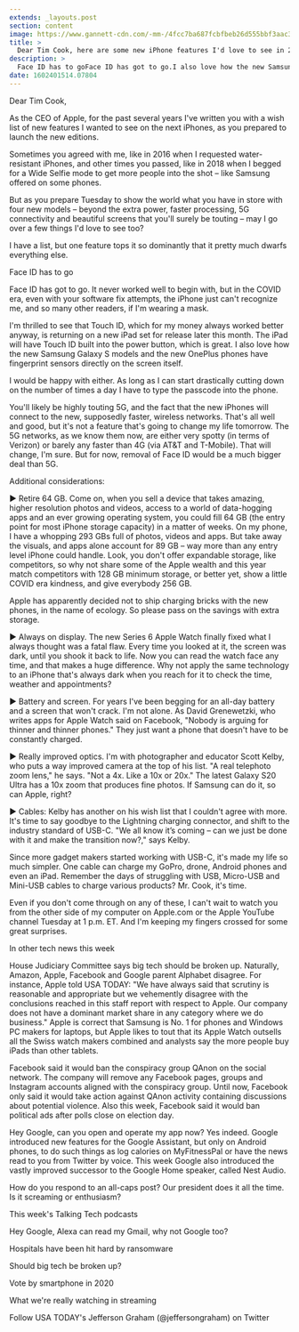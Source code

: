 ```yaml
--- 
extends: _layouts.post 
section: content 
image: https://www.gannett-cdn.com/-mm-/4fcc7ba687fcbfbeb26d555bbf3aac35fce9ecc6/c=0-70-1632-988/local/-/media/2020/10/06/USATODAY/usatsports/should-you-buy-apple-stock-now.jpg?width=1632&height=918&fit=crop&format=pjpg&auto=webp 
title: > 
  Dear Tim Cook, here are some new iPhone features I'd love to see in 2020 
description: > 
  Face ID has to goFace ID has got to go.I also love how the new Samsung Galaxy S models and the new OnePlus phones have fingerprint sensors directly on the screen itself.The new Series 6 Apple Watch finally fixed what I always thought was a fatal flaw.As David Grenewetzki, who writes apps for Apple Watch said on Facebook, "Nobody is arguing for thinner and thinner phones."Naturally, Amazon, Apple, Facebook and Google parent Alphabet disagree. 
date: 1602401514.07804 
--- 
```

Dear Tim Cook,

As the CEO of Apple, for the past several years I've written you with a wish list of new features I wanted to see on the next iPhones, as you prepared to launch the new editions.

Sometimes you agreed with me, like in 2016 when I requested water-resistant iPhones, and other times you passed, like in 2018 when I begged for a Wide Selfie mode to get more people into the shot – like Samsung offered on some phones.

But as you prepare Tuesday to show the world what you have in store with four new models – beyond the extra power, faster processing, 5G connectivity and beautiful screens that you'll surely be touting – may I go over a few things I'd love to see too?

I have a list, but one feature tops it so dominantly that it pretty much dwarfs everything else.

Face ID has to go

Face ID has got to go. It never worked well to begin with, but in the COVID era, even with your software fix attempts, the iPhone just can't recognize me, and so many other readers, if I'm wearing a mask.

I'm thrilled to see that Touch ID, which for my money always worked better anyway, is returning on a new iPad set for release later this month. The iPad will have Touch ID built into the power button, which is great. I also love how the new Samsung Galaxy S models and the new OnePlus phones have fingerprint sensors directly on the screen itself.

I would be happy with either. As long as I can start drastically cutting down on the number of times a day I have to type the passcode into the phone.

You'll likely be highly touting 5G, and the fact that the new iPhones will connect to the new, supposedly faster, wireless networks. That's all well and good, but it's not a feature that's going to change my life tomorrow. The 5G networks, as we know them now, are either very spotty (in terms of Verizon) or barely any faster than 4G (via AT&T and T-Mobile). That will change, I'm sure. But for now, removal of Face ID would be a much bigger deal than 5G.

Additional considerations:

► Retire 64 GB. Come on, when you sell a device that takes amazing, higher resolution photos and videos, access to a world of data-hogging apps and an ever growing operating system, you could fill 64 GB (the entry point for most iPhone storage capacity) in a matter of weeks. On my phone, I have a whopping 293 GBs full of photos, videos and apps. But take away the visuals, and apps alone account for 89 GB – way more than any entry level iPhone could handle. Look, you don't offer expandable storage, like competitors, so why not share some of the Apple wealth and this year match competitors with 128 GB minimum storage, or better yet, show a little COVID era kindness, and give everybody 256 GB.

Apple has apparently decided not to ship charging bricks with the new phones, in the name of ecology. So please pass on the savings with extra storage.

► Always on display. The new Series 6 Apple Watch finally fixed what I always thought was a fatal flaw. Every time you looked at it, the screen was dark, until you shook it back to life. Now you can read the watch face any time, and that makes a huge difference. Why not apply the same technology to an iPhone that's always dark when you reach for it to check the time, weather and appointments?

► Battery and screen. For years I've been begging for an all-day battery and a screen that won't crack. I'm not alone. As David Grenewetzki, who writes apps for Apple Watch said on Facebook, "Nobody is arguing for thinner and thinner phones." They just want a phone that doesn't have to be constantly charged.

► Really improved optics. I'm with photographer and educator Scott Kelby, who puts a way improved camera at the top of his list. "A real telephoto zoom lens," he says. "Not a 4x. Like a 10x or 20x." The latest Galaxy S20 Ultra has a 10x zoom that produces fine photos. If Samsung can do it, so can Apple, right?

► Cables: Kelby has another on his wish list that I couldn't agree with more. It's time to say goodbye to the Lightning charging connector, and shift to the industry standard of USB-C. "We all know it’s coming – can we just be done with it and make the transition now?," says Kelby.

Since more gadget makers started working with USB-C, it's made my life so much simpler. One cable can charge my GoPro, drone, Android phones and even an iPad. Remember the days of struggling with USB, Micro-USB and Mini-USB cables to charge various products? Mr. Cook, it's time.

Even if you don't come through on any of these, I can't wait to watch you from the other side of my computer on Apple.com or the Apple YouTube channel Tuesday at 1 p.m. ET. And I'm keeping my fingers crossed for some great surprises.

In other tech news this week

House Judiciary Committee says big tech should be broken up. Naturally, Amazon, Apple, Facebook and Google parent Alphabet disagree. For instance, Apple told USA TODAY: "We have always said that scrutiny is reasonable and appropriate but we vehemently disagree with the conclusions reached in this staff report with respect to Apple. Our company does not have a dominant market share in any category where we do business." Apple is correct that Samsung is No. 1 for phones and Windows PC makers for laptops, but Apple likes to tout that its Apple Watch outsells all the Swiss watch makers combined and analysts say the more people buy iPads than other tablets.

Facebook said it would ban the conspiracy group QAnon on the social network. The company will remove any Facebook pages, groups and Instagram accounts aligned with the conspiracy group. Until now, Facebook only said it would take action against QAnon activity containing discussions about potential violence. Also this week, Facebook said it would ban political ads after polls close on election day.

Hey Google, can you open and operate my app now? Yes indeed. Google introduced new features for the Google Assistant, but only on Android phones, to do such things as log calories on MyFitnessPal or have the news read to you from Twitter by voice. This week Google also introduced the vastly improved successor to the Google Home speaker, called Nest Audio.

How do you respond to an all-caps post? Our president does it all the time. Is it screaming or enthusiasm?

This week's Talking Tech podcasts

Hey Google, Alexa can read my Gmail, why not Google too?

Hospitals have been hit hard by ransomware

Should big tech be broken up?

Vote by smartphone in 2020

What we're really watching in streaming

Follow USA TODAY's Jefferson Graham (@jeffersongraham) on Twitter